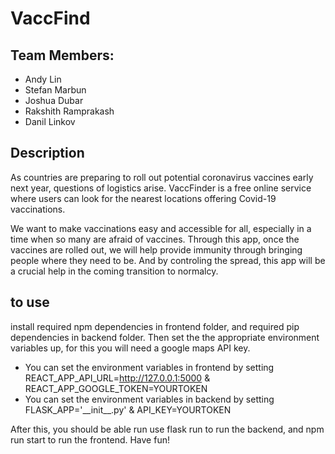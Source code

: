 # VaccFind

## Team Members:
- Andy Lin
- Stefan Marbun
- Joshua Dubar
- Rakshith Ramprakash
- Danil Linkov

## Description
As countries are preparing to roll out potential coronavirus vaccines early next year, questions of logistics arise. VaccFinder is a free online service where users can look for the nearest locations offering Covid-19 vaccinations. 

We want to make vaccinations easy and accessible for all, especially in a time when so many are afraid of vaccines. Through this app, once the vaccines are rolled out, we will help provide immunity through bringing people where they need to be. And by controling the spread, this app will be a crucial help in the coming transition to normalcy.

## to use
install required npm dependencies in frontend folder, and required pip dependencies in backend folder. Then set the the appropriate environment variables up, for this you will need a google maps API key.

- You can set the environment variables in frontend by setting REACT_APP_API_URL=http://127.0.0.1:5000 & REACT_APP_GOOGLE_TOKEN=YOURTOKEN
- You can set the environment variables in backend by setting FLASK_APP='\_\_init\_\_.py' & API_KEY=YOURTOKEN

After this, you should be able run use flask run to run the backend, and npm run start to run the frontend. Have fun!
